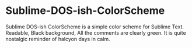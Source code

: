 Sublime-DOS-ish-ColorScheme
===========================

Sublime DOS-ish ColorScheme is a simple color scheme for Sublime Text. Readable, Black background, All the comments are clearly green. It is quite nostalgic reminder of halcyon days in calm.
